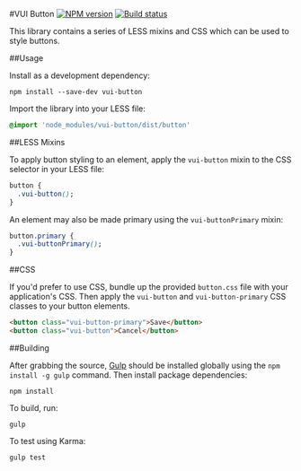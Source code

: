 #VUI Button [![NPM version][npm-image]][npm-url] [![Build status][ci-image]][ci-url]

This library contains a series of LESS mixins and CSS which can be used to
style buttons.

##Usage

Install as a development dependency:

```shell
npm install --save-dev vui-button
```

Import the library into your LESS file:

```css
@import 'node_modules/vui-button/dist/button'
```

##LESS Mixins

To apply button styling to an element, apply the `vui-button` mixin to the CSS
selector in your LESS file:

```css
button {
  .vui-button();
}
```

An element may also be made primary using the `vui-buttonPrimary` mixin:

```css
button.primary {
  .vui-buttonPrimary();
}
```

##CSS

If you'd prefer to use CSS, bundle up the provided `button.css` file with
your application's CSS. Then apply the `vui-button` and `vui-button-primary`
CSS classes to your button elements.

```html
<button class="vui-button-primary">Save</button>
<button class="vui-button">Cancel</button>
```

##Building

After grabbing the source, [Gulp](http://gulpjs.com/) should be installed globally
using the `npm install -g gulp` command. Then install package dependencies:

```shell
npm install
```

To build, run:

```shell
gulp
```

To test using Karma:

```shell
gulp test
```

[npm-url]: https://npmjs.org/package/vui-button
[npm-image]: https://badge.fury.io/js/vui-button.png
[ci-image]: https://travis-ci.org/Desire2Learn-Valence/valence-ui-button.svg?branch=master
[ci-url]: https://travis-ci.org/Desire2Learn-Valence/valence-ui-button